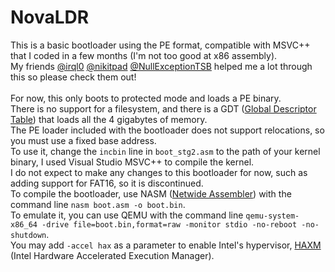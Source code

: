 # NovaLDR
This is a basic bootloader using the PE format, compatible with MSVC++ that I coded in a few months (I'm not too good at x86 assembly).\
My friends [@irql0](https://github.com/irql0) [@nikitpad](https://github.com/nikitpad) [@NullExceptionTSB](https://github.com/NullExceptionTSB) helped me a lot through this so please check them out!\
\
For now, this only boots to protected mode and loads a PE binary.\
There is no support for a filesystem, and there is a GDT ([Global Descriptor Table](https://en.wikipedia.org/wiki/Global_Descriptor_Table)) that loads all the 4 gigabytes of memory.\
The PE loader included with the bootloader does not support relocations, so you must use a fixed base address.\
To use it, change the `incbin` line in `boot_stg2.asm` to the path of your kernel binary, I used Visual Studio MSVC++ to compile the kernel.\
I do not expect to make any changes to this bootloader for now, such as adding support for FAT16, so it is discontinued.
\
To compile the bootloader, use NASM ([Netwide Assembler](https://www.nasm.us/)) with the command line `nasm boot.asm -o boot.bin`.\
To emulate it, you can use QEMU with the command line `qemu-system-x86_64 -drive file=boot.bin,format=raw -monitor stdio -no-reboot -no-shutdown`.\
You may add `-accel hax` as a parameter to enable Intel's hypervisor, [HAXM](https://github.com/intel/haxm) (Intel Hardware Accelerated Execution Manager).
